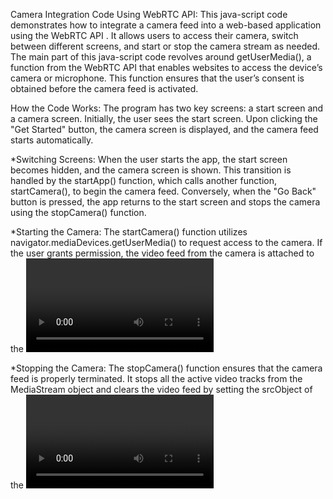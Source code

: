Camera Integration Code Using WebRTC API:
This  java-script code demonstrates how to integrate a camera feed into a web-based application using the WebRTC API . It allows users to access their camera, switch between different screens, and start or stop the camera stream as needed.
The main part of this java-script code revolves around getUserMedia(), a function from the WebRTC API that enables websites to access the device’s camera or microphone. This function ensures that the user’s consent is obtained before the camera feed is activated.

How the Code Works:
The program has two key screens: a start screen and a camera screen. Initially, the user sees the start screen. Upon clicking the "Get Started" button, the camera screen is displayed, and the camera feed starts automatically.

*Switching Screens:
When the user starts the app, the start screen becomes hidden, and the camera screen is shown. This transition is handled by the startApp() function, which calls another function, startCamera(), to begin the camera feed. Conversely, when the "Go Back" button is pressed, the app returns to the start screen and stops the camera using the stopCamera() function.

*Starting the Camera:
The startCamera() function utilizes navigator.mediaDevices.getUserMedia() to request access to the camera. If the user grants permission, the video feed from the camera is attached to the <video> element on the page. If access is denied, the error is logged in the console.

*Stopping the Camera:
The stopCamera() function ensures that the camera feed is properly terminated. It stops all the active video tracks from the MediaStream object and clears the video feed by setting the srcObject of the <video> element to null.


